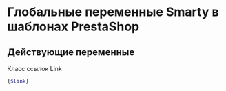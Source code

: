 Глобальные переменные Smarty в шаблонах PrestaShop
============

Действующие переменные
-------
Класс ссылок Link
```bash
{$link}
```

